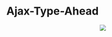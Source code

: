# Ajax-Type-Ahead
<div align="center">
<img src="![Screenshot (1)](https://user-images.githubusercontent.com/77551019/135173754-d63e4156-d99f-4bb8-ac20-1dc35ad584c3.png)">
</div>
